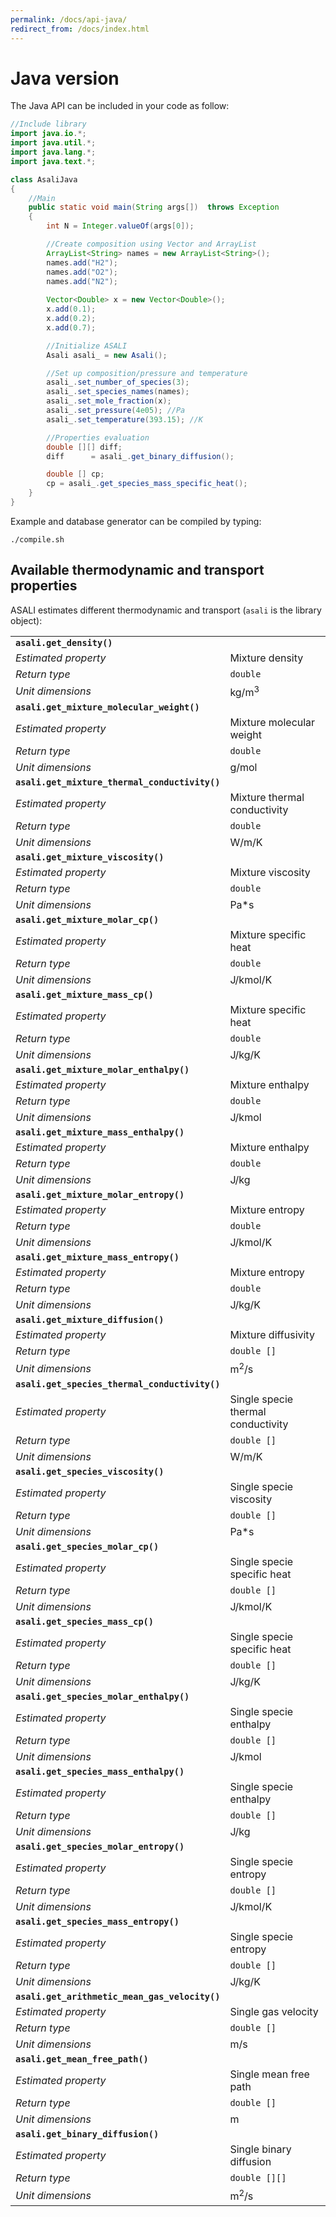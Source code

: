 ```yaml
---
permalink: /docs/api-java/
redirect_from: /docs/index.html
---
```


# **Java version**
The Java API can be included in your code as follow:  
```java
//Include library
import java.io.*; 
import java.util.*;
import java.lang.*;
import java.text.*;

class AsaliJava 
{   
    //Main
    public static void main(String args[])  throws Exception 
    { 
		int N = Integer.valueOf(args[0]);

        //Create composition using Vector and ArrayList
        ArrayList<String> names = new ArrayList<String>();
        names.add("H2");
        names.add("O2");
        names.add("N2");
        
        Vector<Double> x = new Vector<Double>();
        x.add(0.1);
        x.add(0.2);
        x.add(0.7);

		//Initialize ASALI
		Asali asali_ = new Asali();

        //Set up composition/pressure and temperature
        asali_.set_number_of_species(3);
        asali_.set_species_names(names);
        asali_.set_mole_fraction(x);
        asali_.set_pressure(4e05); //Pa 
        asali_.set_temperature(393.15); //K

        //Properties evaluation
        double [][] diff;
        diff      = asali_.get_binary_diffusion();

        double [] cp;
        cp = asali_.get_species_mass_specific_heat();
    }
}
```
Example and database generator can be compiled by typing:
```
./compile.sh
```
## **Available thermodynamic and transport properties**
ASALI estimates different thermodynamic and transport (`asali` is the library object):

| | |
|:-|:-|
| **`asali.get_density()`** | |
| *Estimated property*|Mixture density|
| *Return type*       |`double`|
| *Unit dimensions*   |kg/m<sup>3</sup>|
| **`asali.get_mixture_molecular_weight()`** | |
| *Estimated property*|Mixture molecular weight |
| *Return type*       |`double`|
| *Unit dimensions*   |g/mol|
| **`asali.get_mixture_thermal_conductivity()`** | |
| *Estimated property*|Mixture thermal conductivity |
| *Return type*       |`double`|
| *Unit dimensions*   |W/m/K|
| **`asali.get_mixture_viscosity()`** | |
| *Estimated property*|Mixture viscosity |
| *Return type*       |`double`|
| *Unit dimensions*   |Pa*s|
| **`asali.get_mixture_molar_cp()`** | |
| *Estimated property*|Mixture specific heat |
| *Return type*       |`double`|
| *Unit dimensions*   |J/kmol/K|
| **`asali.get_mixture_mass_cp()`** | |
| *Estimated property*|Mixture specific heat |
| *Return type*       |`double`|
| *Unit dimensions*   |J/kg/K|
| **`asali.get_mixture_molar_enthalpy()`** | |
| *Estimated property*|Mixture enthalpy|
| *Return type*       |`double`|
| *Unit dimensions*   |J/kmol|
| **`asali.get_mixture_mass_enthalpy()`** | |
| *Estimated property*|Mixture enthalpy|
| *Return type*       |`double`|
| *Unit dimensions*   |J/kg|
| **`asali.get_mixture_molar_entropy()`** | |
| *Estimated property*|Mixture entropy|
| *Return type*       |`double`|
| *Unit dimensions*   |J/kmol/K|
| **`asali.get_mixture_mass_entropy()`** | |
| *Estimated property*|Mixture entropy|
| *Return type*       |`double`|
| *Unit dimensions*   |J/kg/K|
| **`asali.get_mixture_diffusion()`** | |
| *Estimated property*|Mixture diffusivity|
| *Return type*       |`double []`|
| *Unit dimensions*   |m<sup>2</sup>/s|
| **`asali.get_species_thermal_conductivity()`** | |
| *Estimated property*|Single specie thermal conductivity|
| *Return type*       |`double []`|
| *Unit dimensions*   |W/m/K|
| **`asali.get_species_viscosity()`** | |
| *Estimated property*|Single specie viscosity|
| *Return type*       |`double []`|
| *Unit dimensions*   |Pa*s|
| **`asali.get_species_molar_cp()`** | |
| *Estimated property*|Single specie specific heat|
| *Return type*       |`double []`|
| *Unit dimensions*   |J/kmol/K|
| **`asali.get_species_mass_cp()`** | |
| *Estimated property*|Single specie specific heat|
| *Return type*       |`double []`|
| *Unit dimensions*   |J/kg/K|
| **`asali.get_species_molar_enthalpy()`** | |
| *Estimated property*|Single specie enthalpy|
| *Return type*       |`double []`|
| *Unit dimensions*   |J/kmol|
| **`asali.get_species_mass_enthalpy()`** | |
| *Estimated property*|Single specie enthalpy|
| *Return type*       |`double []`|
| *Unit dimensions*   |J/kg|
| **`asali.get_species_molar_entropy()`** | |
| *Estimated property*|Single specie entropy|
| *Return type*       |`double []`|
| *Unit dimensions*   |J/kmol/K|
| **`asali.get_species_mass_entropy()`** | |
| *Estimated property*|Single specie entropy|
| *Return type*       |`double []`|
| *Unit dimensions*   |J/kg/K|
| **`asali.get_arithmetic_mean_gas_velocity()`** | |
| *Estimated property*|Single gas velocity|
| *Return type*       |`double []`|
| *Unit dimensions*   |m/s|
| **`asali.get_mean_free_path()`** | |
| *Estimated property*|Single mean free path|
| *Return type*       |`double []`|
| *Unit dimensions*   |m|
| **`asali.get_binary_diffusion()`** | |
| *Estimated property*|Single binary diffusion|
| *Return type*       |`double [][]`|
| *Unit dimensions*   |m<sup>2</sup>/s|